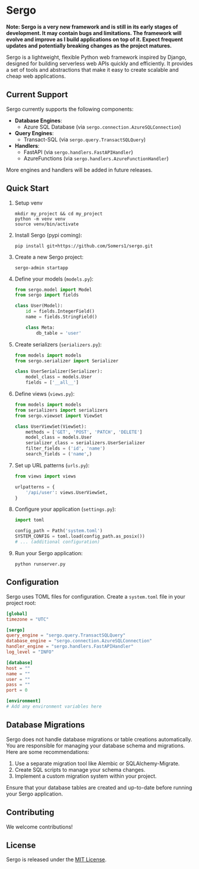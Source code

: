 # Sergo

**Note: Sergo is a very new framework and is still in its early stages of development. It may contain bugs and limitations. The framework will evolve and improve as I build applications on top of it. Expect frequent updates and potentially breaking changes as the project matures.**

Sergo is a lightweight, flexible Python web framework inspired by Django, designed for building serverless web APIs quickly and efficiently. It provides a set of tools and abstractions that make it easy to create scalable and cheap web applications.

## Current Support

Sergo currently supports the following components:

- **Database Engines**: 
  - Azure SQL Database (via `sergo.connection.AzureSQLConnection`)
- **Query Engines**:
  - Transact-SQL (via `sergo.query.TransactSQLQuery`)
- **Handlers**:
  - FastAPI (via `sergo.handlers.FastAPIHandler`)
  - AzureFunctions (via `sergo.handlers.AzureFunctionHandler`)

More engines and handlers will be added in future releases.

## Quick Start

1. Setup venv
   ```
   mkdir my_project && cd my_project
   python -m venv venv
   source venv/bin/activate
   ```

2. Install Sergo (pypi coming):
   ```
   pip install git+https://github.com/Somers1/sergo.git
   ```

3. Create a new Sergo project:
   ```
   sergo-admin startapp 
   ```

4. Define your models (`models.py`):
   ```python
   from sergo.model import Model
   from sergo import fields

   class User(Model):
       id = fields.IntegerField()
       name = fields.StringField()

       class Meta:
           db_table = 'user'
   ```

5. Create serializers (`serializers.py`):
   ```python
   from models import models
   from sergo.serializer import Serializer

   class UserSerializer(Serializer):
       model_class = models.User
       fields = ['__all__']
   ```

6. Define views (`views.py`):
   ```python
   from models import models
   from serializers import serializers
   from sergo.viewset import ViewSet

   class UserViewSet(ViewSet):
       methods = ['GET', 'POST', 'PATCH', 'DELETE']
       model_class = models.User
       serializer_class = serializers.UserSerializer
       filter_fields = ('id', 'name')
       search_fields = ('name',)
   ```

7. Set up URL patterns (`urls.py`):
   ```python
   from views import views

   urlpatterns = {
       '/api/user': views.UserViewSet,
   }
   ```

8. Configure your application (`settings.py`):
   ```python
   import toml

   config_path = Path('system.toml')
   SYSTEM_CONFIG = toml.load(config_path.as_posix())
   # ... (additional configuration)
   ```

9. Run your Sergo application:
   ```
   python runserver.py
   ```

## Configuration

Sergo uses TOML files for configuration. Create a `system.toml` file in your project root:

```toml
[global]
timezone = "UTC"

[sergo]
query_engine = "sergo.query.TransactSQLQuery"
database_engine = "sergo.connection.AzureSQLConnection"
handler_engine = "sergo.handlers.FastAPIHandler"
log_level = "INFO"

[database]
host = ""
name = ""
user = ""
pass = ""
port = 0

[environment]
# Add any environment variables here
```

## Database Migrations

Sergo does not handle database migrations or table creations automatically. You are responsible for managing your database schema and migrations. Here are some recommendations:

1. Use a separate migration tool like Alembic or SQLAlchemy-Migrate.
2. Create SQL scripts to manage your schema changes.
3. Implement a custom migration system within your project.

Ensure that your database tables are created and up-to-date before running your Sergo application.

## Contributing

We welcome contributions!

## License

Sergo is released under the [MIT License](LICENSE).
